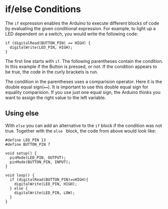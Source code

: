 # if/else Conditions

The `if` expression enables the Arduino to execute different blocks of code by evaluating the given conditional expression. For example, to light up a LED dependent on a switch, you would write the following code:


```arduino
if (digitalRead(BUTTON_PIN) == HIGH) {
  digitalWrite(LED_PIN, HIGH);
}
```

The first line starts with `if`. The following parentheses contain the condition. In this example if the Button is pressed, or not. If the condition appears to be true, the code in the curly brackets is run.

The condition in the parentheses uses a comparision operator. Here it is the double equal sign(`==`). It is important to use this double equal sign for equality comparision. If you use just one equal sign, the Arduino thinks you want to assign the right value to the left variable.

## Using else

With `else` you can add an alternative to the `if` block if the condition was not true. Together with the `else ` block, the code from above would look like:

```arduino
#define LED_PIN 13
#define BUTTON_PIN 7

void setup() {
  pinMode(LED_PIN, OUTPUT);
  pinMode(BUTTON_PIN, INPUT);
}

void loop() {
  if (digitalRead(BUTTON_PIN)==HIGH){
    digitalWrite(LED_PIN, HIGH);
  } else {
    digitalWrite(LED_PIN, LOW);
  }
}
```

